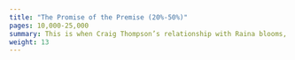 ```yaml
---
title: "The Promise of the Premise (20%-50%)"
pages: 10,000-25,000
summary: This is when Craig Thompson’s relationship with Raina blooms, when Indiana Jones tries to beat the Nazis to the Lost Ark, when the detective finds the most clues and dodges the most bullets. This is when the main character explores the new world and the audience is entertained by the premise they have been promised.
weight: 13
---
```

